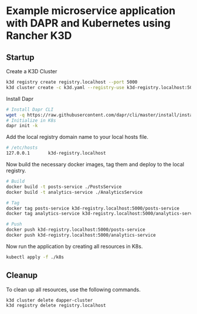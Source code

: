# Example microservice application with DAPR and Kubernetes using Rancher K3D

## Startup

Create a K3D Cluster

```sh
k3d registry create registry.localhost --port 5000
k3d cluster create -c k3d.yaml --registry-use k3d-registry.localhost:5000
```

Install Dapr

```sh
# Install Dapr CLI
wget -q https://raw.githubusercontent.com/dapr/cli/master/install/install.sh -O - | /bin/bash
# Initialize in K8s
dapr init -k
```

Add the local registry domain name to your local hosts file.

```sh
# /etc/hosts
127.0.0.1       k3d-registry.localhost
```

Now build the necessary docker images, tag them and deploy to the local registry.

```sh
# Build
docker build -t posts-service ./PostsService
docker build -t analytics-service ./AnalyticsService

# Tag
docker tag posts-service k3d-registry.localhost:5000/posts-service
docker tag analytics-service k3d-registry.localhost:5000/analytics-service

# Push
docker push k3d-registry.localhost:5000/posts-service
docker push k3d-registry.localhost:5000/analytics-service
```

Now run the application by creating all resources in K8s.

```sh
kubectl apply -f ./k8s
```

## Cleanup

To clean up all resources, use the following commands.

```sh
k3d cluster delete dapper-cluster
k3d registry delete registry.localhost
```
